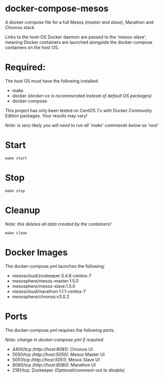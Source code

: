 # docker-compose-mesos
A docker-compose file for a full Mesos *(master and slave)*, Marathon and Chronos stack

Links to the host-OS Docker daemon are passed to the 'mesos-slave', meaning Docker containers are launched alongside the docker-compose containers on the host OS.

# Required:
The host OS must have the following installed:
- make
- docker *(docker-ce is recommended instead of default OS packages)*
- docker-compose

This project has only been tested on CentOS 7.x with Docker Community Edition packages. Your results may vary!

*Note: is very likely you will need to run all 'make' commands below as 'root'*

# Start
```
make start
```

# Stop
```
make stop
```

# Cleanup
*Note: this deletes all data created by the containers!*

```
make clean
```

# Docker Images

The docker-compose.yml launches the following:
- mesoscloud/zookeeper:3.4.8-centos-7
- mesosphere/mesos-master:1.5.0
- mesosphere/mesos-slave:1.5.0
- mesoscloud/marathon:1.1.1-centos-7
- mesosphere/chronos:v3.0.2

# Ports

The docker-compose.yml requires the following ports.

*Note: change in docker-compose.yml if required*

- 4400/tcp *(http://host:8081)*: Chronos UI
- 5050/tcp *(http://host:5050)*: Mesos Master UI
- 5051/tcp *(http://host:5051)*: Mesos Slave UI
- 8080/tcp *(http://host:8080)*: Marathon UI
- 2181/tcp: Zookeeper *(Optional/comment-out to disable)*
